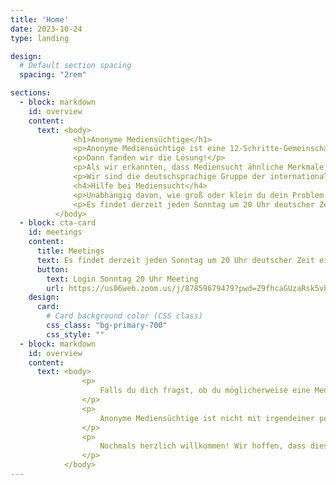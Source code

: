 ```yaml
---
title: 'Home'
date: 2023-10-24
type: landing

design:
  # Default section spacing
  spacing: "2rem"

sections:
  - block: markdown
    id: overview
    content:
      text: <body>
              <h1>Anonyme Mediensüchtige</h1>
              <p>Anonyme Mediensüchtige ist eine 12-Schritte-Gemeinschaft von Menschen, die sich gegenseitig bei der Genesung von der zwanghaften Nutzung aller Medien unterstützen. Wir freuen uns, dass du uns gefunden hast. Wie du suchten auch wir nach einem Ausweg aus dem Medienwahnsinn. Wir probierten eine Strategie nach der anderen aus, um unsere Mediensucht zu heilen, fielen aber immer wieder in zwanghaftes, obsessives Verhalten zurück.</p>
              <p>Dann fanden wir die Lösung!</p>
              <p>Als wir erkannten, dass Mediensucht ähnliche Merkmale wie Alkohol- oder Drogensucht aufweist, begannen wir, die bewährten Anweisungen der Gründer der Anonymen Alkoholiker anzuwenden. Diese Methode hat sich für uns als äußerst effektiv erwiesen. Wir heißen dich herzlich willkommen bei den Anonymen Mediensüchtigen und freuen uns, dich auf deinem Weg zur Genesung begleiten zu dürfen.</p>
              <p>Wir sind die deutschsprachige Gruppe der internationalen Gemeinschaft Media Addicts Anonymous. Wir unterstützen alle Formen der Genesung von Mediensucht. Das beinhaltet Abstinenz von elektronischen und sozialen Medien, Handys, Streaming von Video- oder Audioinhalten, Videospielen, Nachrichten, Musik, Pornografie, Dating-Apps und Büchern, sowie von Online-Recherche, Online-Shopping oder anderen zwanghaften Aktivitäten im Zusammenhang mit Medien.</p>
              <h4>Hilfe bei Mediensucht</h4>
              <p>Unabhängig davon, wie groß oder klein du dein Problem empfindest, ermutigen wir dich, an einem unserer Meetings teilzunehmen. Sie sind kostenlos und offen für alle, die mit zwanghafter Mediennutzung zu kämpfen haben. Unsere Meetings sind sicher, vertraulich und anonym. Die Anonymen Mediensüchtigen sind äußerst vielfältig, und unsere Meetings umfassen Mitglieder aller Altersgruppen, Geschlechter und ethnischen Hintergründe.</p>
              <p>Es findet derzeit jeden Sonntag um 20 Uhr deutscher Zeit ein Meeting auf Zoom statt. Zusätzlich zu unserem deutschsprachigen Treffen kannst du auch unseren vollständigen Zeitplan der internationalen Treffen einsehen.</p>
          </body>
  - block: cta-card
    id: meetings
    content:
      title: Meetings
      text: Es findet derzeit jeden Sonntag um 20 Uhr deutscher Zeit ein Meeting der Anonymen Mediensüchtigen auf Zoom statt. Zusätzlich zu unserem deutschsprachigen Treffen kannst Du auch unseren vollständigen [Zeitplan](https://www.mediaaddictsanonymous.org/meetings) der internationalen Treffen einsehen.
      button:
        text: Login Sonntag 20 Uhr Meeting
        url: https://us06web.zoom.us/j/87859679479?pwd=Z9fhcaGUzaRsk5vbMjhH2Ts7nsb8T4.1
    design:
      card:
        # Card background color (CSS class)
        css_class: "bg-primary-700"
        css_style: ""
  - block: markdown
    id: overview
    content:
      text: <body>
                <p>
                    Falls du dich fragst, ob du möglicherweise eine Medienabhängigkeit hast, kannst du unseren Fragebogen zur Mediensucht durchsehen. Du kannst auch mehr über Anonyme Mediensüchtige erfahren, indem du unseren Leitfaden für Neue liest oder unsere Werkzeuge der Genesung ausprobierst.
                </p>
                <p>
                    Anonyme Mediensüchtige ist nicht mit irgendeiner politischen Agenda, Religion oder externen Interessen verbunden. Wir sind vollständig selbsttragend und kostenlos für alle, die unsere Hilfe benötigen. Unser einziges Ziel ist es, von zwanghaftem Medienkonsum abzusehen und anderen zu helfen, Freiheit von dieser Abhängigkeit zu finden.
                </p>
                <p>
                    Nochmals herzlich willkommen! Wir hoffen, dass diese Gemeinschaft dir die Unterstützung bieten kann, die du für deine Genesung von Mediensucht benötigst. Bitte zögere nicht, zu unseren Meetings zu kommen, wenn du Fragen hast.
                </p>
            </body>
---
```

